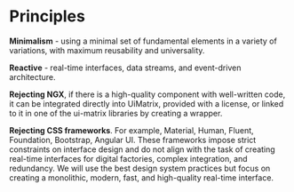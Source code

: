 # Principles

**Minimalism** - using a minimal set of fundamental elements in a variety of variations, with maximum reusability and universality.

**Reactive** - real-time interfaces, data streams, and event-driven architecture.

**Rejecting NGX**, if there is a high-quality component with well-written code, it can be integrated directly into UiMatrix, provided with a license, or linked to it in one of the ui-matrix libraries by creating a wrapper.

**Rejecting CSS frameworks**. For example, Material, Human, Fluent, Foundation, Bootstrap, Angular UI. These frameworks impose strict constraints on interface design and do not align with the task of creating real-time interfaces for digital factories, complex integration, and redundancy. We will use the best design system practices but focus on creating a monolithic, modern, fast, and high-quality real-time interface.

